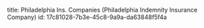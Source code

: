 title: Philadelphia Ins. Companies (Philadelphia Indemnity Insurance Company)
id: 17c81028-7b3e-45c8-9a9a-da63848f5f4a
